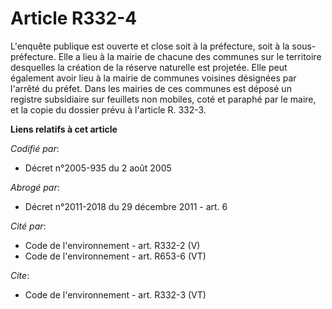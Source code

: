 # Article R332-4

L'enquête publique est ouverte et close soit à la préfecture, soit à la sous-préfecture. Elle a lieu à la mairie de chacune
des communes sur le territoire desquelles la création de la réserve naturelle est projetée. Elle peut également avoir lieu à
la mairie de communes voisines désignées par l'arrêté du préfet. Dans les mairies de ces communes est déposé un registre
subsidiaire sur feuillets non mobiles, coté et paraphé par le maire, et la copie du dossier prévu à l'article R. 332-3.

**Liens relatifs à cet article**

_Codifié par_:

  - Décret n°2005-935 du 2 août 2005

_Abrogé par_:

  - Décret n°2011-2018 du 29 décembre 2011 - art. 6

_Cité par_:

  - Code de l'environnement - art. R332-2 (V)
  - Code de l'environnement - art. R653-6 (VT)

_Cite_:

  - Code de l'environnement - art. R332-3 (VT)
